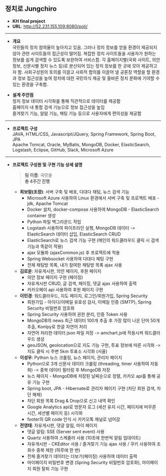 ## 정치로 Jungchiro  
* **KH final project**  
* **URL**: http://52.231.155.109:8080/poli/  
---
* **개요**   
국민들의 정치 참여율이 높아지고 있음. 그러나 정치 정보를 얻을 환경이 제공되지 않아 관련 사이트들의 접근성이 떨어짐. 복잡한 정치 사이트들을 사용자가 원하는 정보를 쉽게 검색할 수 있도록 보완하여 서비스함. 각 홈페이지별(국회 사이트, 의안 정보, 신문사별 정치 뉴스 등)로 분산되어 있는 정치 정보를 한 곳에 모아 제공하고자 함. 사회구성원의 토의를 이끌고 사회적 합의를 이끌어 낼 공론장 역할을 할 환경과 정보 접근성을 높여 정치에 대한 국민의식 제공 및 올바른 정치 문화에 기여할 수 있는 환경을 구축함.   
   
   
* **설계 주안점**   
정치 정보 데이터 시각화를 통해 직관적으로 데이터를 제공함   
홈페이지 내 통합 검색 기능으로 정보 접근성을 높임   
즐겨찾기 기능, 알람 기능, 채팅 기능 등으로 사용자에게 편의성을 제공함   
---
* **프로젝트 구성**   
JAVA, HTML/CSS, Javascript/JQuery, Spring Framework, Spring Boot, JPA   
Apache Tomcat, Oracle, MyBatis, MongoDB, Docker, ElasticSearch, Logstash, Eclipse, GitHub, Slack, Microsoft Azure
---
* **프로젝트 구성원 및 구현 기능 상세 설명**

  > **팀 이름**: 국민을  
  > **총 4주간 진행**  
   * **최보람(조장)**: 서버 구축 및 배포, 다대다 채팅, 뉴스 검색 기능   
     * Microsoft Azure 사용하여 Linux 환경에서 서버 구축 및 프로젝트 배포 - jdk, Apache Tomcat  
     * Docker 설치, docker-compose 사용하여 MongoDB - ElasticSearch container 생성  
     * Python 파일 백그라운드 작업  
     * Logstash 사용하여 파이프라인 실행, MongoDB 데이터 -> ElasticSearch 데이터 삽입, ElasticSearch CRUD  
     * ElasticSearch로 뉴스 검색 기능 구현 (메인의 워드클라우드 클릭 시 검색 기능과 똑같이 적용)  
     * ajax 모듈화 (ajaxCommon.js) 후 프로젝트에 적용
     * Spring Websocket 사용하여 다대다 채팅 구현
     * 전체 채팅방 목록, 내가 참여한 채팅방 목록 ajax 사용
   * **김로운**: 자유게시판, 의안 페이지, 후원 페이지  
     * 의안 정보 페이지 구현 (페이징)
     * 자유게시판 CRUD, 글 검색, 페이징, 댓글 ajax 사용하여 출력
     * 카카오페이 api 사용하여 후원 페이지 구현
   * **이민경**: 워드클라우드, 지도 페이지, 로그인/회원가입, Spring Security
     * 회원가입 - 아이디/이메일 유효성 검사, 이메일 인증 (SMTP), Spring Security 비밀번호 암호화
     * Spring Security 사용하여 권한 분리, 인증 Token 사용
     * MongoDB의 news 최근 데이터 100개 추출 후 가장 많이 나온 단어 50개 추출, Konlpy로 한글 자연어 처리
     * 자연어 처리한 데이터 json 파일 저장 -> amchart.js에 적용시켜 워드클라우드 생성
     * geoJSON, geolocation으로 지도 기능 구현, 투표 정보에 따른 시각화 -> 지도 클릭 시 주변 5km 투표소 시각화 (서울)
   * **이성우**: Python 뉴스 크롤링, 뉴스 페이지, 관리자 페이지  
     * Python으로 3개 신문사 데이터 크롤링 (threading, timer 사용하여 자동화) -> 중복 데이터 필터링 후 MongoDB 저장
     * 뉴스 페이지 - MongoDB에 저장된 날짜순으로 정렬, 카카오 api를 통해 공유 기능 구현
     * Spring boot, JPA - Hibernate로 관리자 페이지 구현 (차단 회원 검색, 차단 해제)
     * 차단 회원 목록 Drag & Drop으로 신고 내역 확인
     * Google Analytics api로 방문자 로그 (세션 유지 시간, 페이지에 머무른 시간, 세션별 페이지 등) 시각화
     * footer의 QR code 인식 시 카카오톡 채널로 넘어감
   * **전영태**: 자유게시판, 댓글 알림, 마이 페이지  
     * 댓글 알림: SSE (Server sent event) 사용
     * Quartz 사용하여 스케줄러 사용 (10초에 한번씩 알림 업데이트)
     * 자유게시판 - CKEditor 사용 / 즐겨찾기 기능 ajax 사용 / 쿠키 사용하여 조회수 중복 제한 (하루에 한 번)
     * 전체 즐겨찾기 데이터는 더보기(페이징) 사용하여 데이터 출력
     * 마이페이지 비밀번호 변경 (Spring Security 비밀번호 암호화), 마이페이지 회원 탈퇴 기능 구현
